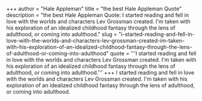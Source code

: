 +++
author = "Hale Appleman"
title = "the best Hale Appleman Quote"
description = "the best Hale Appleman Quote: I started reading and fell in love with the worlds and characters Lev Grossman created. I'm taken with his exploration of an idealized childhood fantasy through the lens of adulthood, or coming into adulthood."
slug = "i-started-reading-and-fell-in-love-with-the-worlds-and-characters-lev-grossman-created-im-taken-with-his-exploration-of-an-idealized-childhood-fantasy-through-the-lens-of-adulthood-or-coming-into-adulthood"
quote = '''I started reading and fell in love with the worlds and characters Lev Grossman created. I'm taken with his exploration of an idealized childhood fantasy through the lens of adulthood, or coming into adulthood.'''
+++
I started reading and fell in love with the worlds and characters Lev Grossman created. I'm taken with his exploration of an idealized childhood fantasy through the lens of adulthood, or coming into adulthood.
